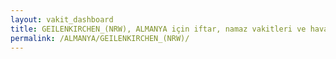 ```yaml
---
layout: vakit_dashboard
title: GEILENKIRCHEN_(NRW), ALMANYA için iftar, namaz vakitleri ve hava durumu - ilçe/eyalet seç
permalink: /ALMANYA/GEILENKIRCHEN_(NRW)/
---
```


<script type="text/javascript">
  var GLOBAL_COUNTRY = 'ALMANYA';
  var GLOBAL_CITY = 'GEILENKIRCHEN_(NRW)';
  var GLOBAL_STATE = '';
  var lat = 72;
  var lon = 21;
</script>
